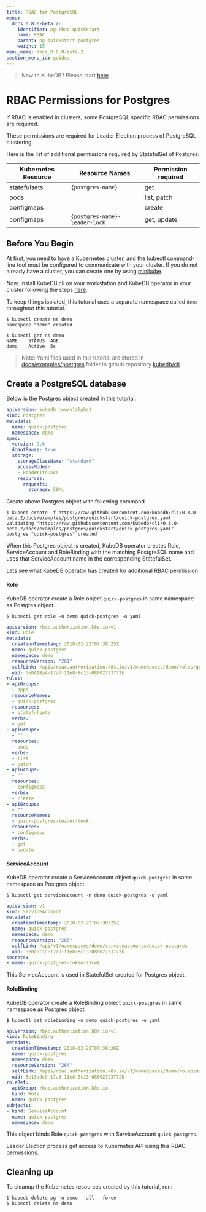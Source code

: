 ```yaml
---
title: RBAC for PostgreSQL
menu:
  docs_0.8.0-beta.2:
    identifier: pg-rbac-quickstart
    name: RBAC
    parent: pg-quickstart-postgres
    weight: 15
menu_name: docs_0.8.0-beta.2
section_menu_id: guides
---
```

> New to KubeDB? Please start [here](/docs/0.8.0-beta.2/concepts/README).

# RBAC Permissions for Postgres

If RBAC is enabled in clusters, some PostgreSQL specific RBAC permissions are required.

These permissions are required for Leader Election process of PostgreSQL clustering.

Here is the list of additional permissions required by StatefulSet of Postgres:

| Kubernetes Resource | Resource Names                 | Permission required |
|---------------------|--------------------------------|---------------------|
| statefulsets        | `{postgres-name}`              | get                 |
| pods                |                                | list, patch         |
| configmaps          |                                | create              |
| configmaps          | `{postgres-name}-leader-lock`  | get, update         |

## Before You Begin

At first, you need to have a Kubernetes cluster, and the kubectl command-line tool must be configured to communicate with your cluster.
If you do not already have a cluster, you can create one by using [minikube](https://github.com/kubernetes/minikube).

Now, install KubeDB cli on your workstation and KubeDB operator in your cluster following the steps [here](/docs/0.8.0-beta.2/setup/install).

To keep things isolated, this tutorial uses a separate namespace called `demo` throughout this tutorial.

```console
$ kubectl create ns demo
namespace "demo" created

$ kubectl get ns demo
NAME    STATUS  AGE
demo    Active  5s
```

> Note: Yaml files used in this tutorial are stored in [docs/examples/postgres](https://github.com/kubedb/cli/tree/master/docs/examples/postgres) folder in github repository [kubedb/cli](https://github.com/kubedb/cli).

## Create a PostgreSQL database

Below is the Postgres object created in this tutorial.

```yaml
apiVersion: kubedb.com/v1alpha1
kind: Postgres
metadata:
  name: quick-postgres
  namespace: demo
spec:
  version: 9.6
  doNotPause: true
  storage:
    storageClassName: "standard"
    accessModes:
    - ReadWriteOnce
    resources:
      requests:
        storage: 50Mi
```

Create above Postgres object with following command

```console
$ kubedb create -f https://raw.githubusercontent.com/kubedb/cli/0.8.0-beta.2/docs/examples/postgres/quickstart/quick-postgres.yaml
validating "https://raw.githubusercontent.com/kubedb/cli/0.8.0-beta.2/docs/examples/postgres/quickstart/quick-postgres.yaml"
postgres "quick-postgres" created
```

When this Postgres object is created, KubeDB operator creates Role, ServiceAccount and RoleBinding with the matching PostgreSQL name
and uses that ServiceAccount name in the corresponding StatefulSet.

Lets see what KubeDB operator has created for additional RBAC permission

#### Role

KubeDB operator create a Role object `quick-postgres` in same namespace as Postgres object.

```console
$ kubectl get role -n demo quick-postgres -o yaml
```

```yaml
apiVersion: rbac.authorization.k8s.io/v1
kind: Role
metadata:
  creationTimestamp: 2018-02-22T07:38:25Z
  name: quick-postgres
  namespace: demo
  resourceVersion: "261"
  selfLink: /apis/rbac.authorization.k8s.io/v1/namespaces/demo/roles/quick-postgres
  uid: 5e0418a4-17a3-11e8-8c13-08002723772b
rules:
- apiGroups:
  - apps
  resourceNames:
  - quick-postgres
  resources:
  - statefulsets
  verbs:
  - get
- apiGroups:
  - ""
  resources:
  - pods
  verbs:
  - list
  - patch
- apiGroups:
  - ""
  resources:
  - configmaps
  verbs:
  - create
- apiGroups:
  - ""
  resourceNames:
  - quick-postgres-leader-lock
  resources:
  - configmaps
  verbs:
  - get
  - update
```

#### ServiceAccount

KubeDB operator create a ServiceAccount object `quick-postgres` in same namespace as Postgres object.

```console
$ kubectl get serviceaccount -n demo quick-postgres -o yaml
```

```yaml
apiVersion: v1
kind: ServiceAccount
metadata:
  creationTimestamp: 2018-02-22T07:38:25Z
  name: quick-postgres
  namespace: demo
  resourceVersion: "265"
  selfLink: /api/v1/namespaces/demo/serviceaccounts/quick-postgres
  uid: 5e0b5c1c-17a3-11e8-8c13-08002723772b
secrets:
- name: quick-postgres-token-s7c48
```

This ServiceAccount is used in StatefulSet created for Postgres object.

#### RoleBinding

KubeDB operator create a RoleBinding object `quick-postgres` in same namespace as Postgres object.

```console
$ kubectl get rolebinding -n demo quick-postgres -o yaml
```

```yaml
apiVersion: rbac.authorization.k8s.io/v1
kind: RoleBinding
metadata:
  creationTimestamp: 2018-02-22T07:38:26Z
  name: quick-postgres
  namespace: demo
  resourceVersion: "264"
  selfLink: /apis/rbac.authorization.k8s.io/v1/namespaces/demo/rolebindings/quick-postgres
  uid: 5e13ade9-17a3-11e8-8c13-08002723772b
roleRef:
  apiGroup: rbac.authorization.k8s.io
  kind: Role
  name: quick-postgres
subjects:
- kind: ServiceAccount
  name: quick-postgres
  namespace: demo
```

This  object binds Role `quick-postgres` with ServiceAccount `quick-postgres`.

Leader Election process get access to Kubernetes API using this RBAC permissions.

## Cleaning up

To cleanup the Kubernetes resources created by this tutorial, run:

```console
$ kubedb delete pg -n demo --all --force
$ kubectl delete ns demo
```
